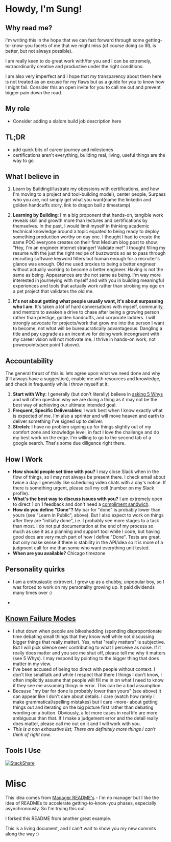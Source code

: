# Howdy, I'm Sung!

## Why read me?

I'm writing this in the hope that we can fast forward through some getting-to-know-you facets of me that we might miss (of course doing so IRL is better, but not always possible).

I am really keen to do great work with/for you and I can be extremely, extraordinarily creative and productive under the right conditions.

I am also very imperfect and I hope that my transparency about them here is not treated as an excuse for my flaws but as a guide for you to know how I might fail. Consider this an open invite for you to call me out and prevent bigger pain down the road.

## My role

- Consider adding a slalom build job description here

## TL;DR

- add quick bits of career journey and milestones
- certifications aren't everything, building real, living, useful things are the way to go

## What I believe in

1. Learn by Building(illustrate my obessions with certifications, and how I'm moving to a project and tool-building model), center people, Surpass who you are, not simply get what you want(name the linkedin and golden handcuffs story, link to dragon ball z timestamp)

1. **Learning by Building**: I'm a big proponent that hands-on, tangible work reveals skill and growth more than lectures and certifications by themselves. In the past, I would limit myself in thinking academic technical knowledge around a topic equated to being ready to deploy something production worthy on day one. I thought I had to create the same POC everyone creates on their first Medium blog post to show, "Hey, I'm an engineer internet stranger! Validate me!" I thought filling my resume with the just the right recipe of buzzwords so as to pass through recruiting software keyword filters but human enough for a recruiter's glance was enough. Old me used proxies to being a better engineer without actually working to become a better engineer. Having is not the same as being. Appearances are the not same as being. I'm way more interested in journeying with myself and with you in building meaningful experiences and tools that actually work rather than stroking my ego on a pet project that validates the old me.

1. **It's not about getting what people usually want, it's about surpassing who I am**: It's taken a lot of hard conversations with myself, community, and mentors to awaken a drive to chase after being a growing person rather than prestige, golden handcuffs, and corporate ladders. I will strongly advocate for projects/work that grow me into the person I want to become, not what will be bureaucratically advantageous. Dangling a title and pay upgrade as an incentive for doing work incongruent with my career vision will not motivate me. I thrive in hands-on work, not powerpoints(see point 1 above).

## Accountability

The general thrust of this is: lets agree upon what we need done and why (I'll always have a suggestion), enable me with resources and knowledge, and check in frequently while I throw myself at it.

1. **Start with Why**: I generally (but don't literally) believe in [asking 5 Whys](https://en.wikipedia.org/wiki/5_Whys) and will often question why we are doing a thing as it may not be the best way of achieving our ultimate intended goal.
2. **Frequent, Specific Deliverables**: I work best when I know exactly what is expected of me. I'm also a sprinter and will move heaven and earth to deliver something I've signed up to deliver.
3. **Stretch**: I have no problem signing up for things slightly out of my comfort zone and knowledge level, in fact I love the challenge and do my best work on the edge. I'm willing to go to the second tab of a google search. That's some due diligence right there.

## How I Work

- **How should people set time with you?** I may close Slack when in the flow of things, so I may not always be present there. I check email about twice a day. I generally like scheduling video chats with a day's notice. If there is something urgent, please call my cell (number on my Slack profile).
- **What's the best way to discuss issues with you?** I am extremely open to direct 1 on 1 feedback and don't need a [compliment sandwich](https://www.quickbase.com/blog/stop-using-the-compliment-sandwich-and-give-better-feedback).
- **How do you define "Done"?** My bar for "done" is probably lower than yours (see "Learn in Public", above). But I also expect to work on things after they are "initially done", i.e. I probably see more stages to a task than most. I do not put documentation at the end of my process so much as use it as a planning and support tool while I code, but having good docs are very much part of how I define "Done". Tests are great, but only make sense if there is stability in the API/idea so it is more of a judgment call for me than some who want everything unit tested.
- **When are you available?** Chicago timezone

## Personality quirks

- I am a enthusiastic extrovert. I grew up as a chubby, unpopular boy, so I was forced to work on my personality growing up. It paid dividends many times over :)

-

## [Known Failure Modes](https://docs.google.com/presentation/d/1df5MALZKZU6lOeIXUiO-h6ReFM3KuIpnapSE97IZnX4/edit#slide=id.p)

- I shut down when people are bikeshedding (spending disproportionate time debating small things that they know well while not discussing bigger things that really matter). Yes, what "really matters" is subjective. But I will pick silence over contributing to what I perceive as noise. If it really does matter and you see me shut off, please tell me why it matters (see 5 Whys). I may respond by pointing to the bigger thing that does matter in my view.
- I've been accused of being too direct with people without context. I don't like smalltalk and while I respect that there I things I don't know, I often implicitly assume that people will fill me in on what I need to know if they see me assuming things in error. This can be a bad assumption.
- Because "my bar for done is probably lower than yours" (see above) it can appear like I don't care about details. I care (watch how rarely I make grammatical/spelling mistakes) but I care -more- about getting things out and iterating on the big picture first rather than debating wording on a button. Obviously, a lot more cases in real life are more ambiguous than that. If I make a judgement error and the detail really does matter, please call me out on it and I will work with you.
- _This is a non exhaustive list; There are definitely more things I can't think of right now._

## Tools I Use

[![StackShare](http://img.shields.io/badge/tech-stack-0690fa.svg?style=flat)](https://stackshare.io/sungchun12/my-stack)

# Misc

This idea comes from [Manager README's](https://hackernoon.com/12-manager-readmes-from-silicon-valleys-top-tech-companies-26588a660afe) - I'm no manager but I like the idea of READMEs to accelerate getting-to-know-you phases, especially asynchronously. So I'm trying this out.

I forked this README from another great example.

This is a living document, and I can't wait to show you my new commits along the way :)
